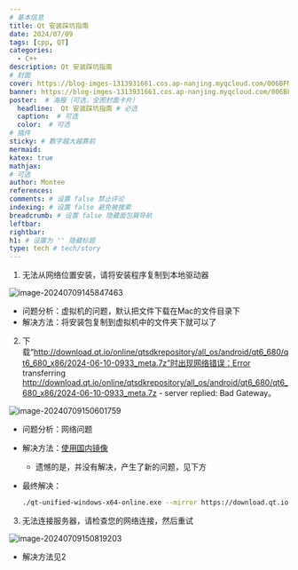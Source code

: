 ```yaml
---
# 基本信息
title: Qt 安装踩坑指南
date: 2024/07/09
tags: [cpp, QT]
categories:
  - C++
description: Qt 安装踩坑指南
# 封面
cover: https://blog-imges-1313931661.cos.ap-nanjing.myqcloud.com/006BFMdqly1gfcskjuy1ij31kw13gjz0.jpg
banner: https://blog-imges-1313931661.cos.ap-nanjing.myqcloud.com/006BFMdqly1gfcskjuy1ij31kw13gjz0.jpg
poster:  # 海报（可选，全图封面卡片）
  headline:  Qt 安装踩坑指南 # 必选
  caption:  # 可选
  color:  # 可选
# 插件
sticky: # 数字越大越靠前
mermaid:
katex: true
mathjax: 
# 可选
author: Montee
references:
comments: # 设置 false 禁止评论
indexing: # 设置 false 避免被搜索
breadcrumb: # 设置 false 隐藏面包屑导航
leftbar: 
rightbar:
h1: # 设置为 '' 隐藏标题
type: tech # tech/story
---
```


1. 无法从网络位置安装，请将安装程序复制到本地驱动器

![image-20240709145847463](https://blog-imges-1313931661.cos.ap-nanjing.myqcloud.com/image-20240709145847463.png)

* 问题分析：虚拟机的问题，默认把文件下载在Mac的文件目录下
* 解决方法：将安装包复制到虚拟机中的文件夹下就可以了

2. 下载“http://download.qt.io/online/qtsdkrepository/all_os/android/qt6_680/qt6_680_x86/2024-06-10-0933_meta.7z”时出现网络错误：Error transferring http://download.qt.io/online/qtsdkrepository/all_os/android/qt6_680/qt6_680_x86/2024-06-10-0933_meta.7z - server replied: Bad Gateway。

![image-20240709150601759](https://blog-imges-1313931661.cos.ap-nanjing.myqcloud.com/image-20240709150601759.png)

* 问题分析：网络问题

* 解决方法：[使用国内镜像](https://download.qt.io/online/qtsdkrepository/windows_x86/root/qt/Updates.xml.mirrorlist)

  * 遗憾的是，并没有解决，产生了新的问题，见下方

* 最终解决：

  ```bash
  ./qt-unified-windows-x64-online.exe --mirror https://download.qt.io/online/qtsdkrepository/windows_x86/root/qt/Updates.xml.mirrorlist
  ```

  

3. 无法连接服务器，请检查您的网络连接，然后重试

![image-20240709150819203](https://blog-imges-1313931661.cos.ap-nanjing.myqcloud.com/image-20240709150819203.png)

* 解决方法见2

